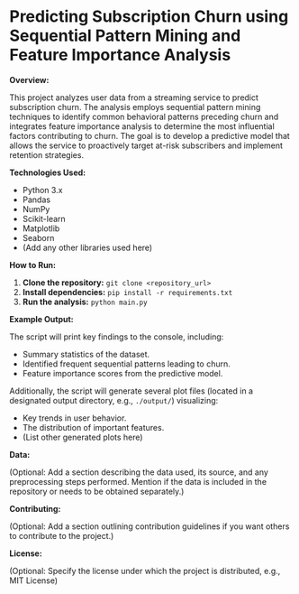 # Predicting Subscription Churn using Sequential Pattern Mining and Feature Importance Analysis

**Overview:**

This project analyzes user data from a streaming service to predict subscription churn.  The analysis employs sequential pattern mining techniques to identify common behavioral patterns preceding churn and integrates feature importance analysis to determine the most influential factors contributing to churn.  The goal is to develop a predictive model that allows the service to proactively target at-risk subscribers and implement retention strategies.


**Technologies Used:**

* Python 3.x
* Pandas
* NumPy
* Scikit-learn
* Matplotlib
* Seaborn
* (Add any other libraries used here)


**How to Run:**

1. **Clone the repository:**  `git clone <repository_url>`
2. **Install dependencies:** `pip install -r requirements.txt`
3. **Run the analysis:** `python main.py`


**Example Output:**

The script will print key findings to the console, including:

* Summary statistics of the dataset.
* Identified frequent sequential patterns leading to churn.
* Feature importance scores from the predictive model.

Additionally, the script will generate several plot files (located in a designated output directory, e.g., `./output/`) visualizing:

* Key trends in user behavior.
* The distribution of important features.
* (List other generated plots here)


**Data:**

(Optional: Add a section describing the data used, its source, and any preprocessing steps performed.  Mention if the data is included in the repository or needs to be obtained separately.)


**Contributing:**

(Optional: Add a section outlining contribution guidelines if you want others to contribute to the project.)


**License:**

(Optional: Specify the license under which the project is distributed, e.g., MIT License)